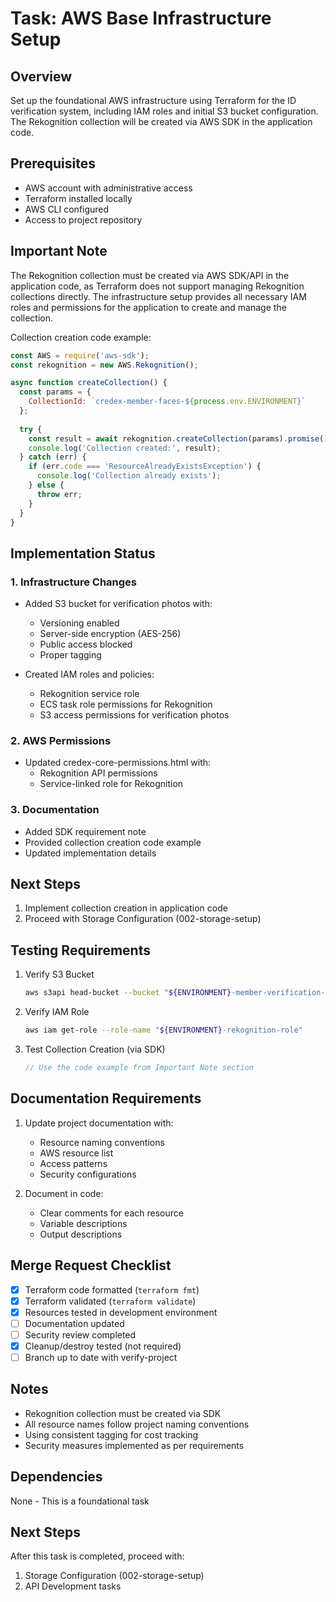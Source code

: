 # Task: AWS Base Infrastructure Setup

## Overview
Set up the foundational AWS infrastructure using Terraform for the ID verification system, including IAM roles and initial S3 bucket configuration. The Rekognition collection will be created via AWS SDK in the application code.

## Prerequisites
- AWS account with administrative access
- Terraform installed locally
- AWS CLI configured
- Access to project repository

## Important Note
The Rekognition collection must be created via AWS SDK/API in the application code, as Terraform does not support managing Rekognition collections directly. The infrastructure setup provides all necessary IAM roles and permissions for the application to create and manage the collection.

Collection creation code example:
```javascript
const AWS = require('aws-sdk');
const rekognition = new AWS.Rekognition();

async function createCollection() {
  const params = {
    CollectionId: `credex-member-faces-${process.env.ENVIRONMENT}`
  };
  
  try {
    const result = await rekognition.createCollection(params).promise();
    console.log('Collection created:', result);
  } catch (err) {
    if (err.code === 'ResourceAlreadyExistsException') {
      console.log('Collection already exists');
    } else {
      throw err;
    }
  }
}
```

## Implementation Status

### 1. Infrastructure Changes
- Added S3 bucket for verification photos with:
  - Versioning enabled
  - Server-side encryption (AES-256)
  - Public access blocked
  - Proper tagging

- Created IAM roles and policies:
  - Rekognition service role
  - ECS task role permissions for Rekognition
  - S3 access permissions for verification photos

### 2. AWS Permissions
- Updated credex-core-permissions.html with:
  - Rekognition API permissions
  - Service-linked role for Rekognition

### 3. Documentation
- Added SDK requirement note
- Provided collection creation code example
- Updated implementation details

## Next Steps
1. Implement collection creation in application code
2. Proceed with Storage Configuration (002-storage-setup)

## Testing Requirements
1. Verify S3 Bucket
   ```bash
   aws s3api head-bucket --bucket "${ENVIRONMENT}-member-verification-photos"
   ```

2. Verify IAM Role
   ```bash
   aws iam get-role --role-name "${ENVIRONMENT}-rekognition-role"
   ```

3. Test Collection Creation (via SDK)
   ```javascript
   // Use the code example from Important Note section
   ```

## Documentation Requirements
1. Update project documentation with:
   - Resource naming conventions
   - AWS resource list
   - Access patterns
   - Security configurations

2. Document in code:
   - Clear comments for each resource
   - Variable descriptions
   - Output descriptions

## Merge Request Checklist
- [x] Terraform code formatted (`terraform fmt`)
- [x] Terraform validated (`terraform validate`)
- [x] Resources tested in development environment
- [ ] Documentation updated
- [ ] Security review completed
- [x] Cleanup/destroy tested (not required)
- [ ] Branch up to date with verify-project

## Notes
- Rekognition collection must be created via SDK
- All resource names follow project naming conventions
- Using consistent tagging for cost tracking
- Security measures implemented as per requirements

## Dependencies
None - This is a foundational task

## Next Steps
After this task is completed, proceed with:
1. Storage Configuration (002-storage-setup)
2. API Development tasks
